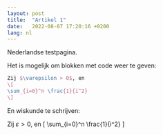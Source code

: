 ```yaml
---
layout: post
title:  "Artikel 1"
date:   2022-08-07 17:20:16 +0200
lang: nl
---
```

Nederlandse testpagina.

Het is mogelijk om blokken met code weer te geven:

```latex
Zij $\varepsilon > 0$, en
\[
\sum_{i=0}^n \frac{1}{i^2}
\]
```

En wiskunde te schrijven:

Zij $\varepsilon > 0$, en
\[
\sum_{i=0}^n \frac{1}{i^2}
\]